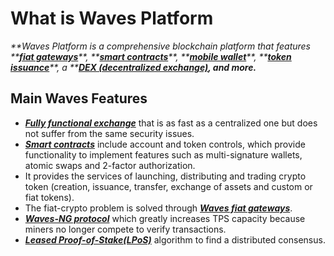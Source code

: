 # What is Waves Platform

_**Waves Platform is a comprehensive blockchain platform that features **_[_**fiat gateways**_](/waves-client/wallet-management.md)_**, **_[_**smart contracts**_](/smart-contracts/waves-smart-contracts-overview.md)_**, **_[_**mobile wallet**_](/waves-client/mobile-apps.md)_**, **_[_**token issuance**_](/waves-client/assets-management.md)_**, a **_[_**DEX \(decentralized exchange\)**_](/waves-client/waves-dex.md)_**, and more.**_

## Main Waves Features

* [_**Fully functional exchange**_](/waves-environment/waves-protocol/decentralized-cryptocurrency-exchange-dex.md) that is as fast as a centralized one but does not suffer from the same security issues.
* [_**Smart contracts**_](/smart-contracts/waves-smart-contracts-overview.md) include account and token controls, which provide functionality to implement features such as multi-signature wallets, atomic swaps and 2-factor authorization.
* It provides the services of launching, distributing and trading crypto token \(creation, issuance, transfer, exchange of assets and custom or fiat tokens\).
* The fiat-crypto problem is solved through [_**Waves fiat gateways**_](/waves-client/wallet-management.md).
* [_**Waves-NG protocol**_](/waves-environment/waves-protocol/waves-ng-protocol.md) which greatly increases TPS capacity because miners no longer compete to verify transactions.
* [_**Leased Proof-of-Stake\(LPoS\)**_](/waves-environment/waves-protocol/leased-proof-of-stake-lpos.md) algorithm to find a distributed consensus.



